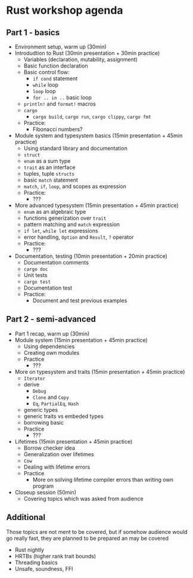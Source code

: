 # Rust workshop agenda

## Part 1 - basics

* Environment setup, warm up (30min)
* Introdudtion to Rust (30min presentation + 30min practice)
    * Variables (declaration, mutability, assignment)
    * Basic function declaration
    * Basic control flow:
        * `if cond` statement
        * `while` loop
        * `loop` loop
        * `for .. in ..` basic loop
    * `println!` and `format!` macros
    * `cargo`
        * `cargo build`, `cargo run`, `cargo clippy`, `cargo fmt`
    * Practice:
        * Fibonacci numbers?
* Module system and typesystem basics (15min presentation + 45min practice)
    * Using standard library and documentation
    * `struct`
    * `enum` as a sum type
    * `trait` as an interface
    * tuples, tuple `structs`
    * basic `match` statement
    * `match`, `if`, `loop`, and scopes as expression
    * Practice:
        * ???
* More advanced typesystem (15min presentation + 45min practice)
    * `enum` as an algebraic type
    * functions generization over `trait`
    * pattern matching and `match` expression
    * `if let`, `while let` expressions
    * error handling, `Option` and `Result`, `?` operator
    * Practice:
        * ???
* Documentation, testing (10min presentation + 20min practice)
    * Documentation comments
    * `cargo doc`
    * Unit tests
    * `cargo test`
    * Documentation test
    * Practice:
        * Document and test previous examples

## Part 2 - semi-advanced

* Part 1 recap, warm up (30min)
* Module system (15min presentation + 45min practice)
    * Using dependencies
    * Creating own modules
    * Practice
         * ???
* More on typesystem and traits (15min presentation + 45min practice)
    * `Iterator`
    * derive
        * `Debug`
        * `Clone` and `Copy`
        * `Eq`, `PartialEq`, `Hash`
    * generic types
    * generic traits vs embeded types
    * borrowing basic
    * Practice
        * ???
* Lifetimes (15min presentation + 45min practice)
    * Borrow checker idea
    * Generalization over lifetimes
    * `Cow`
    * Dealing with lifetime errors
    * Practice
        * More on solving lifetime compiler errors than writing own program
* Closeup session (50min)
    * Covering topics which was asked from audience


## Additional
Those topics are not ment to be covered, but if somehow audience would go really fast, they are planned to be prepared an may be covered
* Rust nightly
* HRTBs (higher rank trait bounds)
* Threading basics
* Unsafe, soundness, FFI

